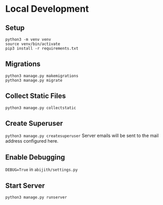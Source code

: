 # Local Development

## Setup
  `python3 -m venv venv` <br/>
  `source venv/bin/activate` <br/>
  `pip3 install -r requirements.txt`

## Migrations
  `python3 manage.py makemigrations`<br/>
  `python3 manage.py migrate`

## Collect Static Files
`python3 manage.py collectstatic`

## Create Superuser
`python3 manage.py createsuperuser`
Server emails will be sent to the mail address configured here.

## Enable Debugging
`DEBUG=True` in `abijith/settings.py`

## Start Server
`python3 manage.py runserver`
